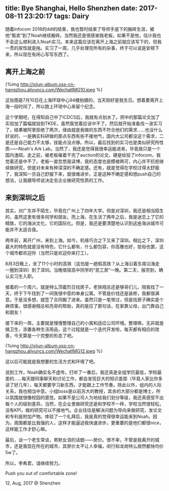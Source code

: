 title: Bye Shanghai, Hello Shenzhen
date: 2017-08-11 23:20:17
tags: Dairy
---

随着infocom 2018的ddl的结束，我也暂时结束了导师手底下的搬砖生涯，被他“贩卖”到了Noah继续搬砖。当然我还是很感谢我老板，如果不是他，估计我也不会这么顺利进入Noah实习。本来这篇应该在离开上海之前就应该写下的，但我一贯的尿性就是拖。实习了一周，几乎处理完所有的杂事，终于可以说是安顿下来，所以现在有闲心写写东西了。

## 离开上海之前

{%img 
http://xijun-album.oss-cn-hangzhou.aliyuncs.com/WechatIMG10.jpeg %}
<!--more-->

这张图是7月10日在上海环球中心94楼拍摄的，当天刚好是我生日。想着要离开上海一段时间了，所以跑上环球中心来留个纪念。

这个学期吧，在得知自己中了ICDCS后，我就有点划水了。把中的那篇论文加了实验加了篇幅就投到TKDE，虽然我觉着应该中不了。然后就开始准备找一波实习了，结果被阿里拒绝了两次，缘由就是我做的东西不符合他们的需求……也没什么好说的，一是确实科研做的那点东西有些不接地气，国内大公司都没这个需求，二是还是自己能力不太够，技能点没点够。所以，最后找到的实习也是类似研究所性质——Noah's Ark Lab。当然了，我还是觉得我很幸运能进来，毕竟我只是一个国内渣硕。走之前，被老板催着干完了auction的论文，硬是给投了infocom，我觉着还是中不了。老板一直忽悠我读博，我的态度也是模棱两可，内心并不抗拒继续做研究，但是对未来有种深深的不确定感。还有，就是觉得在学校过得太舒服了，我深知一旦自己舒服下来，就很难进步。正是这种不确定感和想push自己的想法，让我跟导师说决定去企业做研究性质的工作。

## 来到深圳之后

其实，对广东并不陌生，毕竟在广州上了四年大学。但是对深圳，我还是相当陌生的，虽然这里有很多同学和朋友。而上海，在生活了两年之后，我是迷恋上了它的精致，它的海派文化，它的国际化。但是，我还是要清楚地认识到这座海派城市可能并不太适合我。

两年前，离开广州，来到上海。如今，机缘巧合之下又来了深圳。相比之下，深圳最大的特色就是没有特色，它什么都有，什么都包容，你高雅也好，低俗也罢，这个城市都欢迎你（当然只是欢迎你来打工）。

8月3日晚上，坐了11个小时的高铁（这怕是一趟假高铁？从上海沿着东南沿海走一圈到深圳）到了深圳。当晚借宿高中同学的“民工房”一晚。第二天，报完到，确认实习生入职。

接着的一个周六，就是特么顶着烈日找房子。老铁翔总还是够哥们儿，陪我找了一天，终于下午找到了一间我很中意的单身公寓。不管是价钱还是装修，我都很满意。于是没多想，就签了合同搬了进来。虽然只是一笔带过，但是找房子确实是个麻烦事。很感谢翔总和亮哥的帮助，真的是应了那句话，在家靠父母，出门靠自己和朋友！

接下来的一周，主要就是慢慢整理自己的小窝和适应公司环境。整理嘛，无非就是搞卫生，添置各种生活用品，这个过程就是一个迭代开发啦，每天都有相应的改善，今天算是一个完整的形态了吧。

{%img http://xijun-album.oss-cn-hangzhou.aliyuncs.com/WechatIMG12.jpeg %}

这以后可能就是我想要的生活方式和环境了吧。

说到工作，Noah确实名不虚传。打听了一番后，我还真是全组学历最低，学校最差的……每天跟同事聊天和讨论工作，都会发现巨大的知识差距（毕竟人家比你多读了好几年），每天都要学习新东西，才能跟上工作节奏。除此以外，组内的人际关系，我也相当中意。小组boss是以前苏大的教授，其余的大部分都是博士，所以氛围就很像校园的感觉。如果不是公司人为地给我们划分等级，我还真感受不出每个人的级别差异。当然，在企业里做研究还是和学校不一样，学校当然很轻松，没有KPI，做的研究可以不接地气。企业往往是解决问题为导向来做研究，发论文和专利是附加产物。体验了一个礼拜后，我是真的觉得很幸运能来到Noah。因为，周围都是比我强的人，这样才能逼迫我快速进步。更重要的是他们都很nice，这样能工作才舒心嘛。

最后，谈一个老生常谈，男默女泪的话题——房价。很不幸，不管是我离开的城市，还是我现在所在的城市，其房价太不让人幸福，闵行和龙岗特么居然都快均价5w了。

所以，李希君，请继续努力。

Push you out of comfortable zone!

12, Aug, 2017 @ Shenzhen

